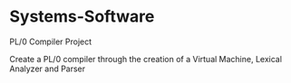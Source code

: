 # Systems-Software
PL/0 Compiler Project

Create a PL/0 compiler through the creation of a Virtual Machine, Lexical Analyzer and Parser
